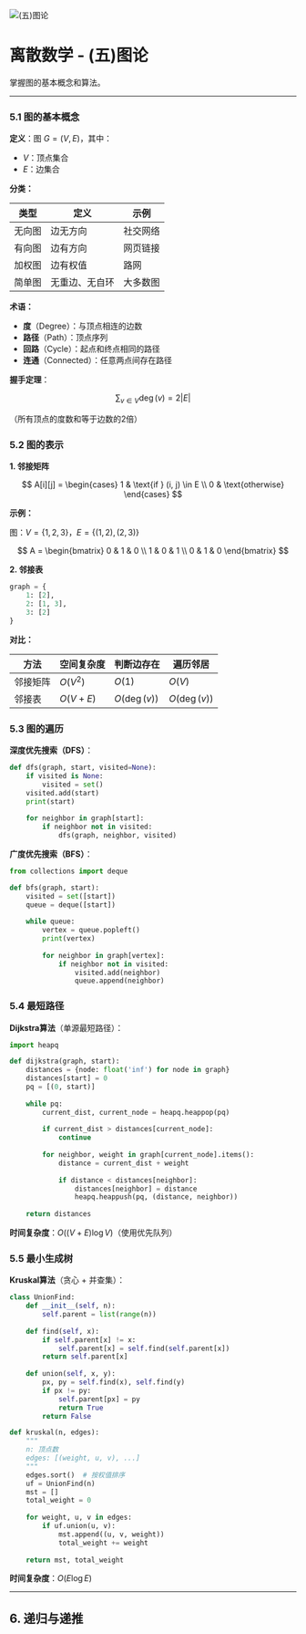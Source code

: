 ![(五)图论](https://via.placeholder.com/800x200?text=Graph+Theory)

# 离散数学 - (五)图论

掌握图的基本概念和算法。

---


### 5.1 图的基本概念

**定义**：图 $G = (V, E)$，其中：
- $V$：顶点集合
- $E$：边集合

**分类：**

| 类型 | 定义 | 示例 |
|------|------|------|
| 无向图 | 边无方向 | 社交网络 |
| 有向图 | 边有方向 | 网页链接 |
| 加权图 | 边有权值 | 路网 |
| 简单图 | 无重边、无自环 | 大多数图 |

**术语：**

- **度**（Degree）：与顶点相连的边数
- **路径**（Path）：顶点序列
- **回路**（Cycle）：起点和终点相同的路径
- **连通**（Connected）：任意两点间存在路径

**握手定理**：

$$
\sum_{v \in V} \deg(v) = 2|E|
$$

（所有顶点的度数和等于边数的2倍）

### 5.2 图的表示

**1. 邻接矩阵**

$$
A[i][j] = \begin{cases}
1 & \text{if } (i, j) \in E \\
0 & \text{otherwise}
\end{cases}
$$

**示例：**

图：$V = \{1, 2, 3\}$，$E = \{(1,2), (2,3)\}$

$$
A = \begin{bmatrix}
0 & 1 & 0 \\
1 & 0 & 1 \\
0 & 1 & 0
\end{bmatrix}
$$

**2. 邻接表**

```python
graph = {
    1: [2],
    2: [1, 3],
    3: [2]
}
```

**对比：**

| 方法 | 空间复杂度 | 判断边存在 | 遍历邻居 |
|------|-----------|-----------|---------|
| 邻接矩阵 | $O(V^2)$ | $O(1)$ | $O(V)$ |
| 邻接表 | $O(V+E)$ | $O(\deg(v))$ | $O(\deg(v))$ |

### 5.3 图的遍历

**深度优先搜索（DFS）**：

```python
def dfs(graph, start, visited=None):
    if visited is None:
        visited = set()
    visited.add(start)
    print(start)
    
    for neighbor in graph[start]:
        if neighbor not in visited:
            dfs(graph, neighbor, visited)
```

**广度优先搜索（BFS）**：

```python
from collections import deque

def bfs(graph, start):
    visited = set([start])
    queue = deque([start])
    
    while queue:
        vertex = queue.popleft()
        print(vertex)
        
        for neighbor in graph[vertex]:
            if neighbor not in visited:
                visited.add(neighbor)
                queue.append(neighbor)
```

### 5.4 最短路径

**Dijkstra算法**（单源最短路径）：

```python
import heapq

def dijkstra(graph, start):
    distances = {node: float('inf') for node in graph}
    distances[start] = 0
    pq = [(0, start)]
    
    while pq:
        current_dist, current_node = heapq.heappop(pq)
        
        if current_dist > distances[current_node]:
            continue
        
        for neighbor, weight in graph[current_node].items():
            distance = current_dist + weight
            
            if distance < distances[neighbor]:
                distances[neighbor] = distance
                heapq.heappush(pq, (distance, neighbor))
    
    return distances
```

**时间复杂度**：$O((V + E) \log V)$（使用优先队列）

### 5.5 最小生成树

**Kruskal算法**（贪心 + 并查集）：

```python
class UnionFind:
    def __init__(self, n):
        self.parent = list(range(n))
    
    def find(self, x):
        if self.parent[x] != x:
            self.parent[x] = self.find(self.parent[x])
        return self.parent[x]
    
    def union(self, x, y):
        px, py = self.find(x), self.find(y)
        if px != py:
            self.parent[px] = py
            return True
        return False

def kruskal(n, edges):
    """
    n: 顶点数
    edges: [(weight, u, v), ...]
    """
    edges.sort()  # 按权值排序
    uf = UnionFind(n)
    mst = []
    total_weight = 0
    
    for weight, u, v in edges:
        if uf.union(u, v):
            mst.append((u, v, weight))
            total_weight += weight
    
    return mst, total_weight
```

**时间复杂度**：$O(E \log E)$

---

## 6. 递归与递推
